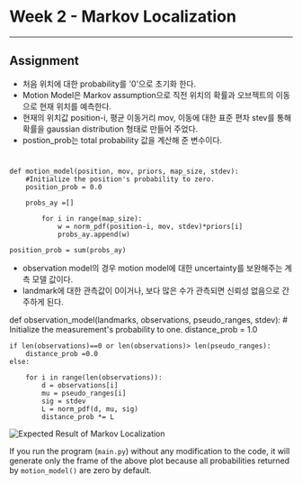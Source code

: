# Week 2 - Markov Localization

---

[//]: # (Image References)
[plot]: ./markov.gif

## Assignment

- 처음 위치에 대한 probability를 '0'으로 초기화 한다.
- Motion Model은 Markov assumption으로 직전 위치의 확률과 오브젝트의 이동으로 현재 위치를 예측한다.
- 현재의 위치값 position-i, 평균 이동거리 mov, 이동에 대한 표준 편차 stev를 통해 확률을 gaussian distribution 형태로 만들어 주었다.
- postion_prob는 total probability 값을 계산해 준 변수이다. 

#
    def motion_model(position, mov, priors, map_size, stdev):
        #Initialize the position's probability to zero.
        position_prob = 0.0

        probs_ay =[]
            
            for i in range(map_size):
                w = norm_pdf(position-i, mov, stdev)*priors[i]
                probs_ay.append(w) 
    
    position_prob = sum(probs_ay)

    
- observation model의 경우 motion model에 대한 uncertainty를 보완해주는 계측 모델 값이다.
- landmark에 대한 관측값이 0이거나, 보다 많은 수가 관측되면 신뢰성 없음으로 간주하게 된다. 

def observation_model(landmarks, observations, pseudo_ranges, stdev):
    # Initialize the measurement's probability to one.
    distance_prob = 1.0
    

    if len(observations)==0 or len(observations)> len(pseudo_ranges): 
        distance_prob =0.0
    else:

        for i in range(len(observations)):
            d = observations[i]
            mu = pseudo_ranges[i]
            sig = stdev
            L = norm_pdf(d, mu, sig)
            distance_prob *= L



![Expected Result of Markov Localization][plot]

If you run the program (`main.py`) without any modification to the code, it will generate only the frame of the above plot because all probabilities returned by `motion_model()` are zero by default.
